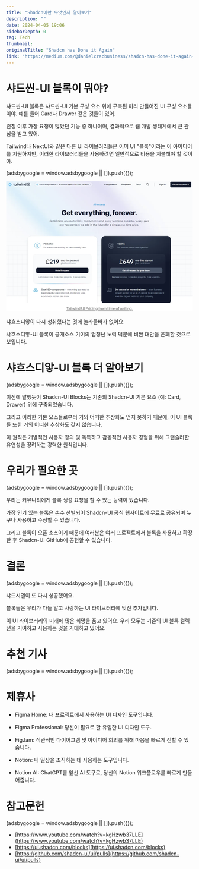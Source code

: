 ```yaml
---
title: "Shadcn이란 무엇인지 알아보기"
description: ""
date: 2024-04-05 19:06
sidebarDepth: 0
tag: Tech
thumbnail: 
originalTitle: "Shadcn has Done it Again"
link: "https://medium.com/@danielcracbusiness/shadcn-has-done-it-again-cad209b16181"
---
```



# 샤드씬-UI 블록이 뭐야?

샤드씬-UI 블록은 샤드씬-UI 기본 구성 요소 위에 구축된 미리 만들어진 UI 구성 요소들이야. 예를 들어 Card나 Drawer 같은 것들이 있어.

런칭 이후 가장 요청이 많았던 기능 중 하나이며, 결과적으로 웹 개발 생태계에서 큰 관심을 받고 있어.

Tailwind나 NextUI와 같은 다른 UI 라이브러리들은 이미 UI "블록"이라는 이 아이디어를 지원하지만, 이러한 라이브러리들을 사용하려면 일반적으로 비용을 지불해야 할 것이야.

<!-- ui-log 수평형 -->
<ins class="adsbygoogle"
  style="display:block"
  data-ad-client="ca-pub-4877378276818686"
  data-ad-slot="9743150776"
  data-ad-format="auto"
  data-full-width-responsive="true"></ins>
<component is="script">
(adsbygoogle = window.adsbygoogle || []).push({});
</component>

<img src="./img/ShadcnhasDoneitAgain_0.png" />

샤흐스디앟이 다시 성취했다는 것에 놀라울바가 없어요.

샤흐스디앟-UI 블록이 공개소스 기여의 엄청난 노력 덕분에 비싼 대안을 은폐할 것으로 보입니다.

# 샤흐스디앟-UI 블록 더 알아보기

<!-- ui-log 수평형 -->
<ins class="adsbygoogle"
  style="display:block"
  data-ad-client="ca-pub-4877378276818686"
  data-ad-slot="9743150776"
  data-ad-format="auto"
  data-full-width-responsive="true"></ins>
<component is="script">
(adsbygoogle = window.adsbygoogle || []).push({});
</component>

이전에 말했듯이 Shadcn-UI Blocks는 기존의 Shadcn-UI 기본 요소 (예: Card, Drawer) 위에 구축되었습니다.

그리고 이러한 기본 요소들로부터 거의 어떠한 추상화도 얻지 못하기 때문에, 이 UI 블록들 또한 거의 어떠한 추상화도 갖지 않습니다.

이 원칙은 개별적인 사용자 정의 및 독특하고 감동적인 사용자 경험을 위해 그랜슐러한 유연성을 장려하는 강력한 원칙입니다.

# 우리가 필요한 곳

<!-- ui-log 수평형 -->
<ins class="adsbygoogle"
  style="display:block"
  data-ad-client="ca-pub-4877378276818686"
  data-ad-slot="9743150776"
  data-ad-format="auto"
  data-full-width-responsive="true"></ins>
<component is="script">
(adsbygoogle = window.adsbygoogle || []).push({});
</component>

우리는 커뮤니티에게 블록 생성 요청을 할 수 있는 능력이 있습니다.

가장 인기 있는 블록은 손수 선별되어 Shadcn-UI 공식 웹사이트에 무료로 공유되며 누구나 사용하고 수정할 수 있습니다.

그리고 블록이 오픈 소스이기 때문에 여러분은 여러 프로젝트에서 블록을 사용하고 확장한 후 Shadcn-UI GitHub에 공헌할 수 있습니다.

# 결론

<!-- ui-log 수평형 -->
<ins class="adsbygoogle"
  style="display:block"
  data-ad-client="ca-pub-4877378276818686"
  data-ad-slot="9743150776"
  data-ad-format="auto"
  data-full-width-responsive="true"></ins>
<component is="script">
(adsbygoogle = window.adsbygoogle || []).push({});
</component>

샤드시엔이 또 다시 성공했어요.

블록들은 우리가 다들 알고 사랑하는 UI 라이브러리에 멋진 추가입니다.

이 UI 라이브러리의 미래에 많은 희망을 품고 있어요. 우리 모두는 기존의 UI 블록 컬렉션을 기여하고 사용하는 것을 기대하고 있어요.

# 추천 기사

<!-- ui-log 수평형 -->
<ins class="adsbygoogle"
  style="display:block"
  data-ad-client="ca-pub-4877378276818686"
  data-ad-slot="9743150776"
  data-ad-format="auto"
  data-full-width-responsive="true"></ins>
<component is="script">
(adsbygoogle = window.adsbygoogle || []).push({});
</component>

# 제휴사

- Figma Home: 내 프로젝트에서 사용하는 UI 디자인 도구입니다.
- Figma Professional: 당신이 필요로 할 유일한 UI 디자인 도구.
- FigJam: 직관적인 다이어그램 및 아이디어 회의를 위해 마음을 빠르게 전할 수 있습니다.

- Notion: 내 일상을 조직하는 데 사용하는 도구입니다.
- Notion AI: ChatGPT를 앞선 AI 도구로, 당신의 Notion 워크플로우를 빠르게 만들어줍니다.

# 참고문헌

<!-- ui-log 수평형 -->
<ins class="adsbygoogle"
  style="display:block"
  data-ad-client="ca-pub-4877378276818686"
  data-ad-slot="9743150776"
  data-ad-format="auto"
  data-full-width-responsive="true"></ins>
<component is="script">
(adsbygoogle = window.adsbygoogle || []).push({});
</component>

- [https://www.youtube.com/watch?v=kgHzwb37LLE](https://www.youtube.com/watch?v=kgHzwb37LLE)
- [https://ui.shadcn.com/blocks](https://ui.shadcn.com/blocks)
- [https://github.com/shadcn-ui/ui/pulls](https://github.com/shadcn-ui/ui/pulls)
